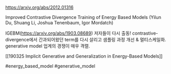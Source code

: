 https://arxiv.org/abs/2012.01316

Improved Contrastive Divergence Training of Energy Based Models (Yilun Du, Shuang Li, Joshua Tenenbaum, Igor Mordatch)

IGEBM(https://arxiv.org/abs/1903.08689) 저자들이 다시 출동! contrastive-divergence에서 간과되어왔던 term를 다시 살리고 샘플링 과정 개선 & 멀티스케일화. generative model 업계의 경쟁이 매우 격렬.

[[190325 Implicit Generative and Generalization in Energy-Based Models]]

#energy_based_model #generative_model 
